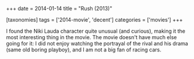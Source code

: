 +++
date = 2014-01-14
title = "Rush (2013)"

[taxonomies]
tags = ['2014-movie', 'decent']
categories = ['movies']
+++

I found the Niki Lauda character quite unusual (and curious), making it
the most interesting thing in the movie. The movie doesn't have much
else going for it: I did not enjoy watching the portrayal of the rival
and his drama (same old boring playboy), and I am not a big fan of
racing cars.
